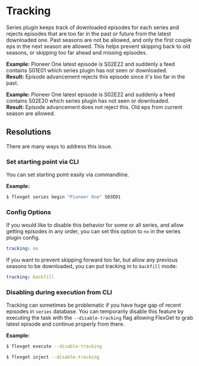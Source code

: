 # Tracking
Series plugin keeps track of downloaded episodes for each series and rejects episodes that are too far in the past or future from the latest downloaded one. Past seasons are not be allowed, and only the first couple eps in the next season are allowed. This helps prevent skipping back to old seasons, or skipping too far ahead and missing episodes.

**Example:**
Pioneer One latest episode is S02E22 and suddenly a feed contains S01E01 which series plugin has not seen or downloaded.  
**Result:**
Episode advancement rejects this episode since it's too far in the past.

**Example:**
 Pioneer One latest episode is S02E22 and suddenly a feed contains S02E20 which series plugin has not seen or downloaded.  
**Result:**
Episode advancement does not reject this. Old eps from current season are allowed.

## Resolutions

There are many ways to address this issue.

### Set starting point via CLI

You can set starting point easily via commandline. 

**Example:**

```bash
$ flexget series begin "Pioneer One" S03E01
```

### Config Options
If you would like to disable this behavior for some or all series, and allow getting episodes in any order, you can set this option to `no` in the series plugin config.

```yaml
tracking: no
```

If you want to prevent skipping forward too far, but allow any previous seasons to be downloaded, you can put tracking in to `backfill` mode:

```yaml
tracking: backfill
```

### Disabling during execution from CLI
Tracking can sometimes be problematic if you have huge gap of recent episodes in `series` database. You can temporarily disable this feature by executing the task with the `--disable-tracking` flag allowing FlexGet to grab latest episode and continue properly from there.

**Example:**

```bash
$ flexget execute --disable-tracking
```

```bash
$ flexget inject --disable-tracking
```
